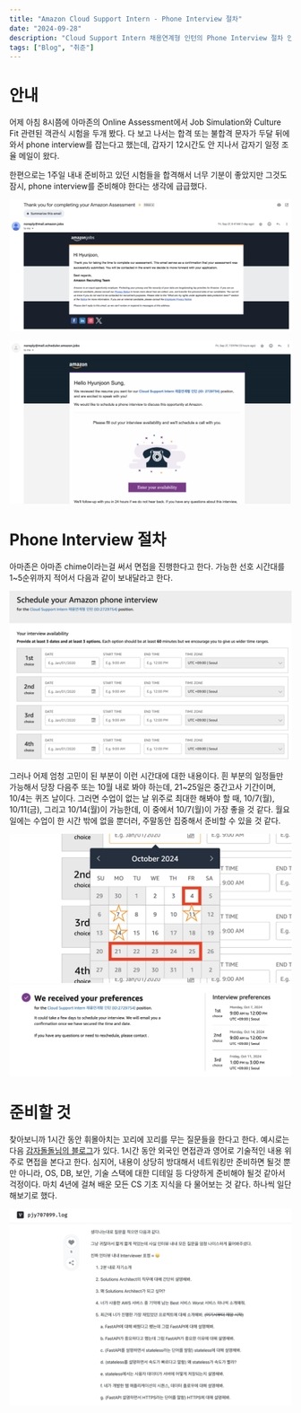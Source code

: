 ```yaml
---
title: "Amazon Cloud Support Intern - Phone Interview 절차"
date: "2024-09-28"
description: "Cloud Support Intern 채용연계형 인턴의 Phone Interview 절차 안내."
tags: ["Blog", "취준"]
---
```


# 안내

어제 아침 8시쯤에 아마존의 Online Assessment에서 Job Simulation와 Culture Fit 관련된 객관식 시험을 두개 봤다. 다 보고 나서는 합격 또는 불합격 문자가 두달 뒤에 와서 phone interview를 잡는다고 했는데, 갑자기 12시간도 안 지나서 갑자기 일정 조율 메일이 왔다. 

한편으로는 1주일 내내 준비하고 있던 시험들을 합격해서 너무 기분이 좋았지만 그것도 잠시, phone interview를 준비해야 한다는 생각에 급급했다.

![847](../../../images/job/intern/amazon/OAdone.png)

![759](../../../images/job/intern/amazon/phonemail.png)

# Phone Interview 절차

아마존은 아마존 chime이라는걸 써서 면접을 진행한다고 한다. 가능한 선호 시간대를 1~5순위까지 적어서 다음과 같이 보내달라고 한다.

![chimetimes](../../../images/job/intern/amazon/chimetimes.png)


그러나 어제 엄청 고민이 된 부분이 이런 시간대에 대한 내용이다. 흰 부분의 일정들만 가능해서 당장 다음주 또는 10월 내로 봐야 하는데, 21~25일은 중간고사 기간이며, 10/4는 퀴즈 날이다. 그러면 수업이 없는 날 위주로 최대한 해봐야 할 때, 10/7(월), 10/11(금), 그리고 10/14(월)이 가능한데, 이 중에서 10/7(월)이 가장 좋을 것 같다. 월요일에는 수업이 한 시간 밖에 없을 뿐더러, 주말동안 집중해서 준비할 수 있을 것 같다.

![chimeschedule](../../../images/job/intern/amazon/chimeschedule.png)
![chimedone](../../../images/job/intern/amazon/chimesched.png)

# 준비할 것
찾아보니까 1시간 동안 휘몰아치는 꼬리에 꼬리를 무는 질문들을 한다고 한다. 예시로는 다음 [감자돌돌님의 블로그](https://velog.io/@pjy707099/AWS-Solutions-Architect-%EC%9D%B8%ED%84%B4-%EC%A7%80%EC%9B%90-%ED%9B%84%EA%B8%B0)가 있다. 1시간 동안 외국인 면접관과 영어로 기술적인 내용 위주로 면접을 본다고 한다. 심지어, 내용이 상당히 방대해서 네트워킹만 준비하면 될것 뿐만 아니라, OS, DB, 보안, 기술 스택에 대한 디테일 등 다양하게 준비해야 될것 같아서 걱정이다. 마치 4년에 걸쳐 배운 모든 CS 기초 지식을 다 물어보는 것 같다. 하나씩 일단 해보기로 했다.

![ex](../../../images/job/intern/amazon/chimequestionex.png)